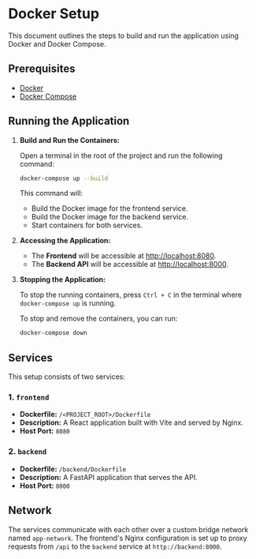 # Docker Setup

This document outlines the steps to build and run the application using Docker and Docker Compose.

## Prerequisites

- [Docker](https://docs.docker.com/get-docker/)
- [Docker Compose](https://docs.docker.com/compose/install/)

## Running the Application

1.  **Build and Run the Containers:**

    Open a terminal in the root of the project and run the following command:

    ```bash
    docker-compose up --build
    ```

    This command will:
    - Build the Docker image for the frontend service.
    - Build the Docker image for the backend service.
    - Start containers for both services.

2.  **Accessing the Application:**

    - The **Frontend** will be accessible at [http://localhost:8080](http://localhost:8080).
    - The **Backend API** will be accessible at [http://localhost:8000](http://localhost:8000).

3.  **Stopping the Application:**

    To stop the running containers, press `Ctrl + C` in the terminal where `docker-compose up` is running.

    To stop and remove the containers, you can run:
    ```bash
    docker-compose down
    ```

## Services

This setup consists of two services:

### 1. `frontend`

-   **Dockerfile:** `/<PROJECT_ROOT>/Dockerfile`
-   **Description:** A React application built with Vite and served by Nginx.
-   **Host Port:** `8080`

### 2. `backend`

-   **Dockerfile:** `/backend/Dockerfile`
-   **Description:** A FastAPI application that serves the API.
-   **Host Port:** `8000`

## Network

The services communicate with each other over a custom bridge network named `app-network`. The frontend's Nginx configuration is set up to proxy requests from `/api` to the `backend` service at `http://backend:8000`. 